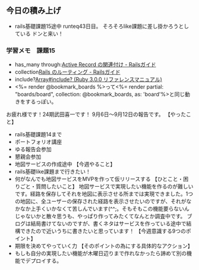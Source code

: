 ## 今日の積み上げ
- rails基礎課題15途中
runteq43日目。
そろそろlike課題に差し掛かろうとしている
ドンと来い！
### 学習メモ　課題15
- has_many through:[Active Record の関連付け \- Railsガイド](https://railsguides.jp/association_basics.html#has-many-through%E9%96%A2%E9%80%A3%E4%BB%98%E3%81%91)
- collection[Rails のルーティング \- Railsガイド](https://railsguides.jp/routing.html#restful%E3%81%AA%E3%82%A2%E3%82%AF%E3%82%B7%E3%83%A7%E3%83%B3%E3%82%92%E3%81%95%E3%82%89%E3%81%AB%E8%BF%BD%E5%8A%A0%E3%81%99%E3%82%8B)
- include?[Array\#include? \(Ruby 3\.0\.0 リファレンスマニュアル\)](https://docs.ruby-lang.org/ja/latest/method/Array/i/include=3f.html)
- <%= render @bookmark_boards %>って<%= render partial: "boards/board", collection: @bookmark_boards, as: 'board'%>と同じ動きをするっぽい。

お疲れ様です！24期武田喜一です！
9月6日〜9月12日の報告です。
【やったこと】
- rails基礎課題14まで
- ポートフォリオ講座
- ゆる報告会参加
- 懇親会参加
- 地図サービスの作成途中
【今週やること】
- rails基礎like課題まで行きたい！
- 何がなんでも地図サービスをMVPを作って仮リリースする
【ひとこと・困りごと・質問したいこと】
地図サービスで実現したい機能を作るのが難しいです。経路を保存してそれを地図に表示させる所までは実現できました。1つの地図に、全ユーザーの保存された経路を表示させたいのですが、それがなかなか上手くいかなくて苦しんでいます(^^;。そもそもこの機能要らないんじゃないかと散々思うも、やっぱり作ってみたくてなんとか調査中です。
ブログは結局書けてないのですが、書くネタはサービスを作っている途中で結構できたので近いうちに書きたいと思っています！
【今週意識する9つのポイント】
- 期限を決めてやっていく力
【そのポイントの為にする具体的なアクション】
- もしも自分の実現したい機能が木曜日辺りまで作れなかったら諦めて別の機能でデプロイする。